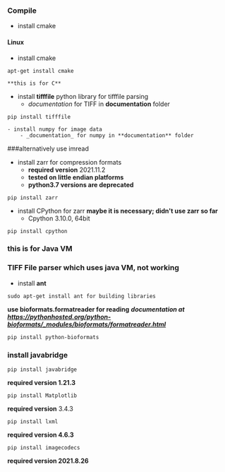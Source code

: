 ### Compile
- install cmake
#### Linux
- install cmake
```
apt-get install cmake
```
```
**this is for C**
```
- install **tifffile** python library for tifffile parsing
	- _documentation_ for TIFF in **documentation** folder 
```
pip install tifffile 
```
```
- install numpy for image data
	- _documentation_ for numpy in **documentation** folder 
```
###alternatively use imread
- install zarr for compression formats
	- **required version** 2021.11.2
	- **tested on little endian platforms**
	- **python3.7 versions are deprecated**
```
pip install zarr
```
- install CPython for zarr **maybe it is necessary; didn't use zarr so far**
	- Cpython 3.10.0, 64bit
```
pip install cpython
```

### this is for Java VM 
### TIFF File parser which uses java VM, **not working**
- install **ant**
```
sudo apt-get install ant for building libraries
```
**use bioformats.formatreader for reading**
***documentation at https://pythonhosted.org/python-bioformats/_modules/bioformats/formatreader.html***

```
pip install python-bioformats
```
### install javabridge
```
pip install javabridge
```
**required version 1.21.3**

```
pip install Matplotlib 
```
**required version** 3.4.3

```
pip install lxml
```
**required version 4.6.3**

```
pip install imagecodecs
```
**required version 2021.8.26**

